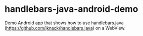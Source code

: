 # handlebars-java-android-demo
Demo Android app that shows how to use handlebars.java (https://github.com/jknack/handlebars.java) on a WebView.
